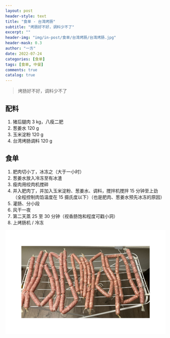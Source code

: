 ```yaml
---
layout: post
header-style: text
title: "食单 - 台湾烤肠"
subtitle: "烤肠好不好，调料少不了"
excerpt: ""
header-img: "img/in-post/食单/台湾烤肠/台湾烤肠.jpg"
header-mask: 0.3
author: "一方"
date: 2022-07-24
categories: [食单]
tags: [食单, 中餐]
comments: true
catalog: true
---
```


> 烤肠好不好，调料少不了

## 配料

1. 猪后腿肉 3 kg，八瘦二肥
1. 葱姜水 120 g
1. 玉米淀粉 120 g
1. 台湾烤肠调料 120 g

## 食单

1. 肥肉切小丁，冰冻之（大于一小时）
2. 葱姜水放入冷冻至有冰渣
3. 瘦肉用绞肉机搅碎
4. 并入肥肉丁，并加入玉米淀粉、葱姜水、调料，搅拌机搅拌 15 分钟至上劲（全程控制肉馅温度在 15 摄氏度以下）（也是肥肉、葱姜水预先冰冻的原因）
5. 灌肠、分小段
6. 风干一夜
7. 第二天蒸 25 至 30 分钟（视香肠饱和程度可戳小洞）
8. 上烤肠机 / 冷冻

![风干](/img/in-post/食单/台湾烤肠/台湾烤肠.jpg)

